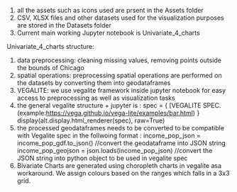 1. all the assets such as icons used are prsent in the Assets folder
2. CSV, XLSX files and other datasets used for the visualization purposes are stored in the Datasets folder
3. Current main working Jupyter notebook is Univariate_4_charts

Univariate_4_charts structure:
  1. data preprocessing: cleaning missing values, removing points outside the bounds of Chicago
  2. spatial operations: preprocessing spatial operations are performed on the datasets by converting them into geodataframes
  3. VEGALITE: we use vegalite framework inside jupyter notebook for easy access to preprocessing as well as visualization tasks
  4. the general vegalite structure + jupyter is :
      spec = { [VEGALITE SPEC. (example:https://vega.github.io/vega-lite/examples/bar.html) }
      display(alt.display.html_renderer(spec), raw=True)
 6. the processed geodataframes needs to be converted to be compatible with Vegalite spec in the follwoing format :
    income_pop_json = income_pop_gdf.to_json() //convert the geodataframe into JSON string
    income_pop_geojson = json.loads(income_pop_json)      //convert the JSON string into python object to be used in vegalite spec
  7. Bivariate Charts are generated using choropleth charts in vegalite asa workaround. We assign colours based on the ranges which falls in a 3x3 grid.


